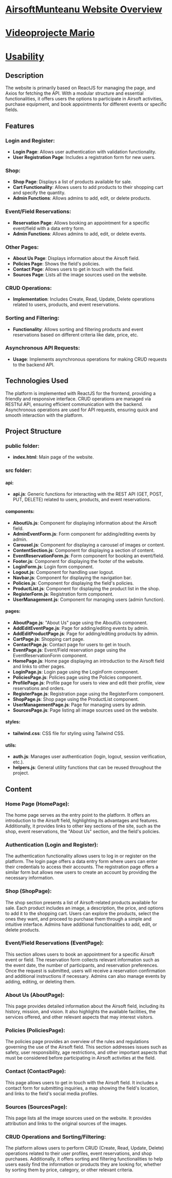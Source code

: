 # [AirsoftMunteanu Website Overview](https://pfinalmario.netlify.app/)

# [Videoprojecte Mario](https://youtu.be/AW955eeXnPs)

# [Usability](https://github.com/Cirvianum-DAW/projecte-final-mp6-mp9-mario-rio/blob/main/MP9%20-%20Act3.3%20Usability/Act3.3-Usability.md)

## Description
The website is primarily based on ReactJS for managing the page, and Axios for fetching the API. With a modular structure and essential functionalities, it offers users the options to participate in Airsoft activities, purchase equipment, and book appointments for different events or specific fields.

## Features
### Login and Register:
- **Login Page**: Allows user authentication with validation functionality.
- **User Registration Page**: Includes a registration form for new users.

### Shop:
- **Shop Page**: Displays a list of products available for sale.
- **Cart Functionality**: Allows users to add products to their shopping cart and specify the quantity.
- **Admin Functions**: Allows admins to add, edit, or delete products.

### Event/Field Reservations:
- **Reservation Page**: Allows booking an appointment for a specific event/field with a data entry form.
- **Admin Functions**: Allows admins to add, edit, or delete events.

### Other Pages:
- **About Us Page**: Displays information about the Airsoft field.
- **Policies Page**: Shows the field's policies.
- **Contact Page**: Allows users to get in touch with the field.
- **Sources Page**: Lists all the image sources used on the website.

### CRUD Operations:
- **Implementation**: Includes Create, Read, Update, Delete operations related to users, products, and event reservations.

### Sorting and Filtering:
- **Functionality**: Allows sorting and filtering products and event reservations based on different criteria like date, price, etc.

### Asynchronous API Requests:
- **Usage**: Implements asynchronous operations for making CRUD requests to the backend API.

## Technologies Used
The platform is implemented with ReactJS for the frontend, providing a friendly and responsive interface. CRUD operations are managed via RESTful API, ensuring efficient communication with the backend. Asynchronous operations are used for API requests, ensuring quick and smooth interaction with the platform.

## Project Structure
### public folder:
- **index.html**: Main page of the website.

### src folder:
#### api:
- **api.js**: Generic functions for interacting with the REST API (GET, POST, PUT, DELETE) related to users, products, and event reservations.

#### components:
- **AboutUs.js**: Component for displaying information about the Airsoft field.
- **AdminEventForm.js**: Form component for adding/editing events by admin.
- **Carousel.js**: Component for displaying a carousel of images or content.
- **ContentSection.js**: Component for displaying a section of content.
- **EventReservationForm.js**: Form component for booking an event/field.
- **Footer.js**: Component for displaying the footer of the website.
- **LoginForm.js**: Login form component.
- **Logout.js**: Component for handling user logout.
- **Navbar.js**: Component for displaying the navigation bar.
- **Policies.js**: Component for displaying the field's policies.
- **ProductList.js**: Component for displaying the product list in the shop.
- **RegisterForm.js**: Registration form component.
- **UserManagement.js**: Component for managing users (admin function).

#### pages:
- **AboutPage.js**: "About Us" page using the AboutUs component.
- **AddEditEventPage.js**: Page for adding/editing events by admin.
- **AddEditProductPage.js**: Page for adding/editing products by admin.
- **CartPage.js**: Shopping cart page.
- **ContactPage.js**: Contact page for users to get in touch.
- **EventPage.js**: Event/Field reservation page using the EventReservationForm component.
- **HomePage.js**: Home page displaying an introduction to the Airsoft field and links to other pages.
- **LoginPage.js**: Login page using the LoginForm component.
- **PoliciesPage.js**: Policies page using the Policies component.
- **ProfilePage.js**: Profile page for users to view and edit their profile, view reservations and orders.
- **RegisterPage.js**: Registration page using the RegisterForm component.
- **ShopPage.js**: Shop page using the ProductList component.
- **UserManagementPage.js**: Page for managing users by admin.
- **SourcesPage.js**: Page listing all image sources used on the website.

#### styles:
- **tailwind.css**: CSS file for styling using Tailwind CSS.

#### utils:
- **auth.js**: Manages user authentication (login, logout, session verification, etc.).
- **helpers.js**: General utility functions that can be reused throughout the project.

## Content
### Home Page (HomePage):
The home page serves as the entry point to the platform. It offers an introduction to the Airsoft field, highlighting its advantages and features. Additionally, it provides links to other key sections of the site, such as the shop, event reservations, the "About Us" section, and the field's policies.

### Authentication (Login and Register):
The authentication functionality allows users to log in or register on the platform. The login page offers a data entry form where users can enter their credentials to access their accounts. The registration page offers a similar form but allows new users to create an account by providing the necessary information.

### Shop (ShopPage):
The shop section presents a list of Airsoft-related products available for sale. Each product includes an image, a description, the price, and options to add it to the shopping cart. Users can explore the products, select the ones they want, and proceed to purchase them through a simple and intuitive interface. Admins have additional functionalities to add, edit, or delete products.

### Event/Field Reservations (EventPage):
This section allows users to book an appointment for a specific Airsoft event or field. The reservation form collects relevant information such as the event date, the number of participants, and reservation preferences. Once the request is submitted, users will receive a reservation confirmation and additional instructions if necessary. Admins can also manage events by adding, editing, or deleting them.

### About Us (AboutPage):
This page provides detailed information about the Airsoft field, including its history, mission, and vision. It also highlights the available facilities, the services offered, and other relevant aspects that may interest visitors.

### Policies (PoliciesPage):
The policies page provides an overview of the rules and regulations governing the use of the Airsoft field. This section addresses issues such as safety, user responsibility, age restrictions, and other important aspects that must be considered before participating in Airsoft activities at the field.

### Contact (ContactPage):
This page allows users to get in touch with the Airsoft field. It includes a contact form for submitting inquiries, a map showing the field's location, and links to the field's social media profiles.

### Sources (SourcesPage):
This page lists all the image sources used on the website. It provides attribution and links to the original sources of the images.

### CRUD Operations and Sorting/Filtering:
The platform allows users to perform CRUD (Create, Read, Update, Delete) operations related to their user profiles, event reservations, and shop purchases. Additionally, it offers sorting and filtering functionalities to help users easily find the information or products they are looking for, whether by sorting them by price, category, or other relevant criteria.